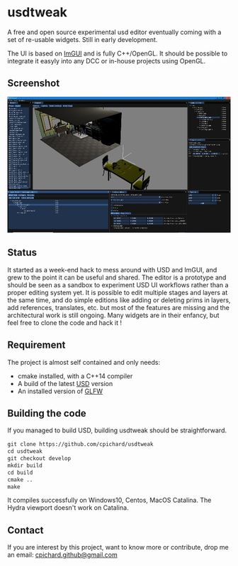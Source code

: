usdtweak
=========
A free and open source experimental usd editor eventually coming with a set of re-usable widgets. Still in early development.

The UI is based on [ImGUI](https://github.com/ocornut/imgui) and is fully C++/OpenGL. It should be possible to integrate it easyly into any DCC or in-house projects using OpenGL. 


Screenshot
----------
![screenshot1](doc/screenshot1.jpg)


Status
------
It started as a week-end hack to mess around with USD and ImGUI, and grew to the point it can be useful and shared. The editor is a prototype and should be seen as a sandbox to experiment USD UI workflows rather than a proper editing system yet. It is possible to edit multiple stages and layers at the same time, and do simple editions like adding or deleting prims in layers, add references, translates, etc. but most of the features are missing and the architectural work is still ongoing. Many widgets are in their enfancy, but feel free to clone the code and hack it !

Requirement
-----------
The project is almost self contained and only needs:
 - cmake installed, with a C++14 compiler
 - A build of the latest [USD](https://github.com/PixarAnimationStudios/USD/releases/tag/v20.08) version
 - An installed version of [GLFW](https://www.glfw.org/)

Building the code
-----------------
If you managed to build USD, building usdtweak should be straightforward.

    git clone https://github.com/cpichard/usdtweak
    cd usdtweak
    git checkout develop
    mkdir build
    cd build
    cmake ..
    make

It compiles successfully on Windows10, Centos, MacOS Catalina. The Hydra viewport doesn't work on Catalina.

Contact
-------
If you are interest by this project, want to know more or contribute, drop me an email: cpichard.github@gmail.com
